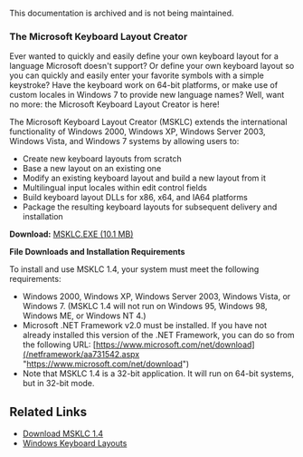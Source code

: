 This documentation is archived and is not being maintained.

### The Microsoft Keyboard Layout Creator

Ever wanted to quickly and easily define your own keyboard layout for a language Microsoft doesn't support? Or define your own keyboard layout so you can quickly and easily enter your favorite symbols with a simple keystroke? Have the keyboard work on 64-bit platforms, or make use of custom locales in Windows 7 to provide new language names? Well, want no more: the Microsoft Keyboard Layout Creator is here!

The Microsoft Keyboard Layout Creator (MSKLC) extends the international functionality of Windows 2000, Windows XP, Windows Server 2003, Windows Vista, and Windows 7 systems by allowing users to:

-   Create new keyboard layouts from scratch
-   Base a new layout on an existing one
-   Modify an existing keyboard layout and build a new layout from it
-   Multilingual input locales within edit control fields
-   Build keyboard layout DLLs for x86, x64, and IA64 platforms
-   Package the resulting keyboard layouts for subsequent delivery and installation

**Download:** [MSKLC.EXE (10.1 MB)](http://go.microsoft.com/fwlink/?LinkId=82315&clcid=0x409 "MSKLC.EXE (10.1 MB)")

**File Downloads and Installation Requirements**

To install and use MSKLC 1.4, your system must meet the following requirements:

-   Windows 2000, Windows XP, Windows Server 2003, Windows Vista, or Windows 7. (MSKLC 1.4 will not run on Windows 95, Windows 98, Windows ME, or Windows NT 4.)
-   Microsoft .NET Framework v2.0 must be installed. If you have not already installed this version of the .NET Framework, you can do so from the following URL: [https://www.microsoft.com/net/download](/netframework/aa731542.aspx "https://www.microsoft.com/net/download")
-   Note that MSKLC 1.4 is a 32-bit application. It will run on 64-bit systems, but in 32-bit mode.

## Related Links

-   [Download MSKLC 1.4](http://go.microsoft.com/fwlink/?LinkId=82315&clcid=0x409 "Download MSKLC 1.4")
-   [Windows Keyboard Layouts](https://msdn.microsoft.com/en-us/goglobal/bb964651 "Windows Keyboard Layouts")


